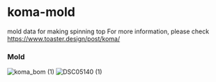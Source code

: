 # koma-mold
mold data for making spinning top
For more information, please check https://www.toaster.design/post/koma/

### Mold
![koma_bom (1)](https://user-images.githubusercontent.com/63788611/177699550-c75b2f06-ba1f-4bab-ac15-4b66fb8d7c61.svg)
![DSC05140 (1)](https://user-images.githubusercontent.com/63788611/177699555-942e8285-2c4a-4050-9814-26dfef8483e7.jpeg)
